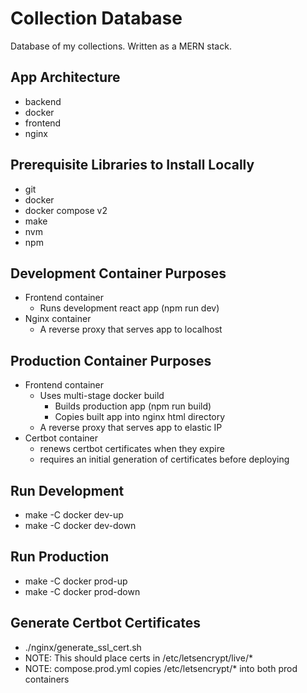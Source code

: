 # Collection Database
Database of my collections. Written as a MERN stack.

## App Architecture
- backend
- docker
- frontend
- nginx

## Prerequisite Libraries to Install Locally
- git
- docker
- docker compose v2
- make
- nvm
- npm

## Development Container Purposes
- Frontend container
    - Runs development react app (npm run dev)
- Nginx container
    - A reverse proxy that serves app to localhost

## Production Container Purposes
- Frontend container
    - Uses multi-stage docker build
        - Builds production app (npm run build)
        - Copies built app into nginx html directory
    - A reverse proxy that serves app to elastic IP
- Certbot container
    - renews certbot certificates when they expire
    - requires an initial generation of certificates before deploying

## Run Development
- make -C docker dev-up
- make -C docker dev-down

## Run Production
- make -C docker prod-up
- make -C docker prod-down

## Generate Certbot Certificates
- ./nginx/generate_ssl_cert.sh
- NOTE: This should place certs in /etc/letsencrypt/live/*
- NOTE: compose.prod.yml copies /etc/letsencrypt/* into both prod containers
